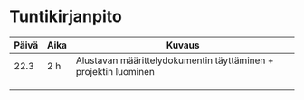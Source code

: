 # Tuntikirjanpito #

Päivä | Aika | Kuvaus 
------------ | -------------| -------------
| 22.3 | 2 h | Alustavan määrittelydokumentin täyttäminen + projektin luominen
| | |
| | |
| | |
